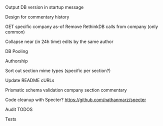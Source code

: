 Output DB version in startup message

Design for commentary history

GET specific company as-of
Remove RethinkDB calls from company (only common)

Collapse near (in 24h time) edits by the same author

DB Pooling

Authorship

Sort out section mime types (specific per section?)

Update README cURLs

Prismatic schema validation
  company
  section
  commentary

Code cleanup with Specter? https://github.com/nathanmarz/specter

Audit TODOS

Tests
